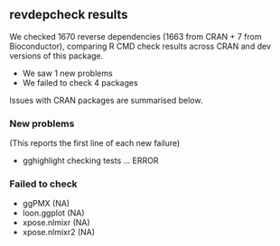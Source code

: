 ## revdepcheck results

We checked 1670 reverse dependencies (1663 from CRAN + 7 from Bioconductor), comparing R CMD check results across CRAN and dev versions of this package.

 * We saw 1 new problems
 * We failed to check 4 packages

Issues with CRAN packages are summarised below.

### New problems
(This reports the first line of each new failure)

* gghighlight
  checking tests ... ERROR

### Failed to check

* ggPMX         (NA)
* loon.ggplot   (NA)
* xpose.nlmixr  (NA)
* xpose.nlmixr2 (NA)
